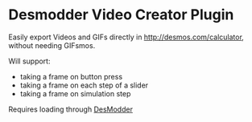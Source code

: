 # Desmodder Video Creator Plugin

Easily export Videos and GIFs directly in http://desmos.com/calculator, without needing GIFsmos.

Will support:

 - taking a frame on button press
 - taking a frame on each step of a slider
 - taking a frame on simulation step

Requires loading through [DesModder](https://github.com/jared-hughes/DesModder)
